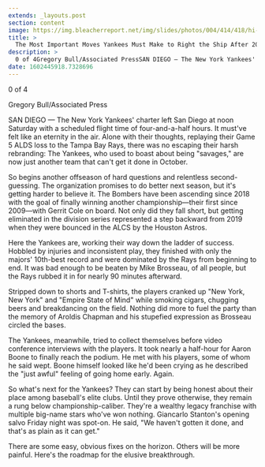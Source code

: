 ```yaml
--- 
extends: _layouts.post 
section: content 
image: https://img.bleacherreport.net/img/slides/photos/004/414/418/hi-res-837eeddd9af484add94cccd751431c9e_crop_exact.jpg?w=1200&h=1200&q=75 
title: > 
  The Most Important Moves Yankees Must Make to Right the Ship After 2020 Disaster 
description: > 
  0 of 4Gregory Bull/Associated PressSAN DIEGO — The New York Yankees' charter left San Diego at noon Saturday with a scheduled flight time of four-and-a-half hours.The organization promises to do better next season, but it's getting harder to believe it.The Bombers have been ascending since 2018 with the goal of finally winning another championship—their first since 2009—with Gerrit Cole on board.The Yankees, meanwhile, tried to collect themselves before video conference interviews with the players.It took nearly a half-hour for Aaron Boone to finally reach the podium. 
date: 1602445918.7328696 
--- 
```

0 of 4

Gregory Bull/Associated Press

SAN DIEGO — The New York Yankees' charter left San Diego at noon Saturday with a scheduled flight time of four-and-a-half hours. It must've felt like an eternity in the air. Alone with their thoughts, replaying their Game 5 ALDS loss to the Tampa Bay Rays, there was no escaping their harsh rebranding: The Yankees, who used to boast about being "savages," are now just another team that can't get it done in October.

So begins another offseason of hard questions and relentless second-guessing. The organization promises to do better next season, but it's getting harder to believe it. The Bombers have been ascending since 2018 with the goal of finally winning another championship—their first since 2009—with Gerrit Cole on board. Not only did they fall short, but getting eliminated in the division series represented a step backward from 2019 when they were bounced in the ALCS by the Houston Astros.

Here the Yankees are, working their way down the ladder of success. Hobbled by injuries and inconsistent play, they finished with only the majors' 10th-best record and were dominated by the Rays from beginning to end. It was bad enough to be beaten by Mike Brosseau, of all people, but the Rays rubbed it in for nearly 90 minutes afterward.

Stripped down to shorts and T-shirts, the players cranked up "New York, New York" and "Empire State of Mind" while smoking cigars, chugging beers and breakdancing on the field. Nothing did more to fuel the party than the memory of Aroldis Chapman and his stupefied expression as Brosseau circled the bases.

The Yankees, meanwhile, tried to collect themselves before video conference interviews with the players. It took nearly a half-hour for Aaron Boone to finally reach the podium. He met with his players, some of whom he said wept. Boone himself looked like he'd been crying as he described the "just awful" feeling of going home early. Again.



So what's next for the Yankees? They can start by being honest about their place among baseball's elite clubs. Until they prove otherwise, they remain a rung below championship-caliber. They're a wealthy legacy franchise with multiple big-name stars who've won nothing. Giancarlo Stanton's opening salvo Friday night was spot-on. He said, "We haven't gotten it done, and that's as plain as it can get."

There are some easy, obvious fixes on the horizon. Others will be more painful. Here's the roadmap for the elusive breakthrough.